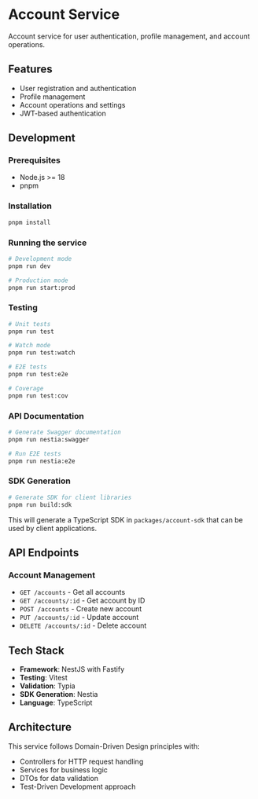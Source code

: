 # Account Service

Account service for user authentication, profile management, and account operations.

## Features

- User registration and authentication
- Profile management
- Account operations and settings
- JWT-based authentication

## Development

### Prerequisites

- Node.js >= 18
- pnpm

### Installation

```bash
pnpm install
```

### Running the service

```bash
# Development mode
pnpm run dev

# Production mode
pnpm run start:prod
```

### Testing

```bash
# Unit tests
pnpm run test

# Watch mode
pnpm run test:watch

# E2E tests
pnpm run test:e2e

# Coverage
pnpm run test:cov
```

### API Documentation

```bash
# Generate Swagger documentation
pnpm run nestia:swagger

# Run E2E tests
pnpm run nestia:e2e
```

### SDK Generation

```bash
# Generate SDK for client libraries
pnpm run build:sdk
```

This will generate a TypeScript SDK in `packages/account-sdk` that can be used by client applications.

## API Endpoints

### Account Management

- `GET /accounts` - Get all accounts
- `GET /accounts/:id` - Get account by ID
- `POST /accounts` - Create new account
- `PUT /accounts/:id` - Update account
- `DELETE /accounts/:id` - Delete account

## Tech Stack

- **Framework**: NestJS with Fastify
- **Testing**: Vitest
- **Validation**: Typia
- **SDK Generation**: Nestia
- **Language**: TypeScript

## Architecture

This service follows Domain-Driven Design principles with:

- Controllers for HTTP request handling
- Services for business logic
- DTOs for data validation
- Test-Driven Development approach
